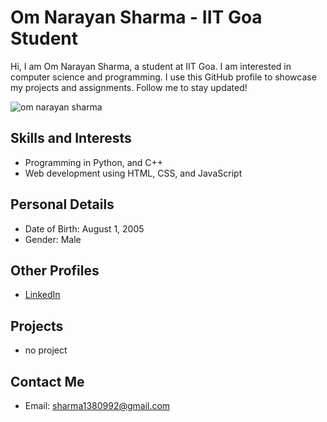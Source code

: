 # Om Narayan Sharma - IIT Goa Student

Hi, I am Om Narayan Sharma, a student at IIT Goa. I am interested in computer science and programming. I use this GitHub profile to showcase my projects and assignments. Follow me to stay updated!

![om narayan sharma](https://github.com/omnarayansharma777/omsharma.github.io/raw/main/IMG20221218084348%20(1).jpg?raw=true)

## Skills and Interests
- Programming in Python, and C++
- Web development using HTML, CSS, and JavaScript

## Personal Details
- Date of Birth: August 1, 2005
- Gender: Male

## Other Profiles
- [LinkedIn](https://www.linkedin.com/in/om-narayan-sharma-172717253)

## Projects
- no project
## Contact Me
- Email: sharma1380992@gmail.com
